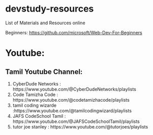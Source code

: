 # devstudy-resources
List of Materials and Resources online

Beginners: https://github.com/microsoft/Web-Dev-For-Beginners

# Youtube:

## Tamil Youtube Channel:
<ol>  
  <li>
    <span>  CyberDude Networks  </span>
    <span>:   https://www.youtube.com/@CyberDudeNetworks/playlists  </span>
  </li>
  
  <li>
    <span> Code Tamizha Code</span>
    <span>: https://www.youtube.com/@codetamizhacode/playlists</span>
  </li>
  
  <li>
    <span>tamil coding wizarde</span>
    <span>:https://www.youtube.com/@tamilcodingwizard/playlists</span>
  </li>
  
  <li>
    <span>  JAFS CodeSchool Tamil  </span>
    <span>:  https://www.youtube.com/@JAFSCodeSchoolTamil/playlists  </span>
  </li>
  
  <li>
    <span>  tutor joe stanley  </span>
    <span>:  https://www.youtube.com/@tutorjoes/playlists  </span>
  </li>
</ol>
